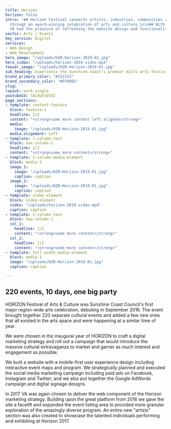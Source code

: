 ```yaml
---
title: Horizon
horizon: false
intro: "## Horizon Festival connects artists, industries, communities and audiences
  through an award-winning celebration of arts and culture.\n\n## With a 4 year relationship,
  VA had the pleasure of refreshing the website design and functionality. "
sector: Arts / Events
key_service: Digital
services:
- Web Design
- Web Development
hero_image: "/uploads/HZN-Horizon-2019-01.jpg"
hero_video: "/uploads/horizon-2019-video.mp4"
teaser_image: "/uploads/HZN-Horizon-2019-01.jpg"
sub_heading: Experience the Sunshine Coast's premier multi-arts festival.
brand_primary_color: "#151515"
brand_secondary_color: "#FF00E6"
slug: ''
layout: work-single
youtubeId: lDi9uFcD7XI
page_sections:
- template: content-feature
  block: feature-1
  headline: 1/2
  content: "<strong>some more content left aligned</strong>"
  media:
    image: "/uploads/HZN-Horizon-2019-01.jpg"
  media_alignment: Left
- template: 1-column-text
  block: one-column-1
  headline: 1/2
  content: "<strong>some more content</strong>"
- template: 2-column-media-element
  block: media-2
  image_1: 
    image: "/uploads/HZN-Horizon-2019-01.jpg"
    caption: caption
  image_2: 
    image: "/uploads/HZN-Horizon-2019-01.jpg"
    caption: caption
- template: video-element
  block: video-element
  video: "/uploads/horizon-2019-video.mp4"
  caption: caption
- template: 2-column-text
  block: two-column-1
  col_1:
    headline: 1/2
    content: "<strong>some more content</strong>"
  col_2:
    headline: 1/2
    content: "<strong>some more content</strong>"
- template: full-width-media-element
  block: media-1
  image: "/uploads/HZN-Horizon-2019-01.jpg"
  caption: caption

---
```

## 220 events, 10 days, one big party

HORIZON Festival of Arts & Culture was Sunshine Coast Council's first major region-wide arts celebration, debuting in September 2016. The event brought together 220 separate cultural events and added a few new ones that all existed in the arts space and were happening at a similar time of year.

We were chosen in the inaugural year of HORIZON to craft a digital marketing strategy and roll out a campaign that would introduce the massive cultural extravaganza to market and garner as much interest and engagement as possible.

We built a website with a mobile-first user experience design including interactive event maps and program. We strategically planned and executed the social media marketing campaign including paid ads on Facebook, Instagram and Twitter; and we also put together the Google AdWords campaign and digital signage designs.

In 2017 VA was again chosen to deliver the web component of the Horizon marketing strategy. Building upon the great platform from 2016 we gave the site a facelift and expanded the event listing area to provided more granular exploration of the amazingly diverse program. An entire new "artists" section was also created to showcase the talented individuals performing and exhibiting at Horizon 2017.